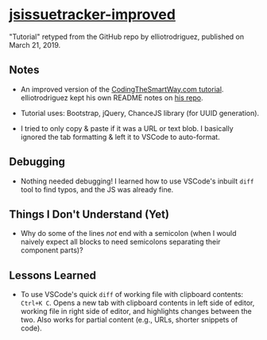# [jsissuetracker-improved](https://github.com/elliotrodriguez/jsissuetracker-improved)

"Tutorial" retyped from the GitHub repo by elliotrodriguez, published on March 21, 2019.

## Notes

- An improved version of the [CodingTheSmartWay.com tutorial](https://github.com/seeschweiler/jsissuetracker). elliotrodriguez kept his own README notes on [his repo](https://github.com/elliotrodriguez/jsissuetracker-improved).

- Tutorial uses: Bootstrap, jQuery, ChanceJS library (for UUID generation).

- I tried to only copy & paste if it was a URL or text blob. I basically ignored the tab formatting & left it to VSCode to auto-format.

## Debugging

- Nothing needed debugging! I learned how to use VSCode's inbuilt `diff` tool to find typos, and the JS was already fine.

## Things I Don't Understand (Yet)

- Why do some of the lines *not* end with a semicolon (when I would naively expect all blocks to need semicolons separating their component parts)?

## Lessons Learned

- To use VSCode's quick `diff` of working file with clipboard contents: `Ctrl+K C`. Opens a new tab with clipboard contents in left side of editor, working file in right side of editor, and highlights changes between the two. Also works for partial content (e.g., URLs, shorter snippets of code).
